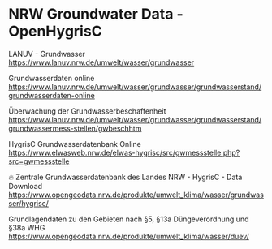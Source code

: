
# NRW Groundwater Data - OpenHygrisC 

LANUV - Grundwasser<br>
https://www.lanuv.nrw.de/umwelt/wasser/grundwasser

Grundwasserdaten online<br>
https://www.lanuv.nrw.de/umwelt/wasser/grundwasser/grundwasserstand/grundwasserdaten-online

Überwachung der Grundwasserbeschaffenheit <br>
https://www.lanuv.nrw.de/umwelt/wasser/grundwasser/grundwasserstand/grundwassermess-stellen/gwbeschhtm

HygrisC Grundwasserdatenbank Online<br>
https://www.elwasweb.nrw.de/elwas-hygrisc/src/gwmessstelle.php?src=gwmessstelle

:fire: Zentrale Grundwasserdatenbank des Landes NRW - HygrisC - Data Download<br>
https://www.opengeodata.nrw.de/produkte/umwelt_klima/wasser/grundwasser/hygrisc/

Grundlagendaten zu den Gebieten nach §5, §13a Düngeverordnung und §38a WHG<br>
https://www.opengeodata.nrw.de/produkte/umwelt_klima/wasser/duev/


